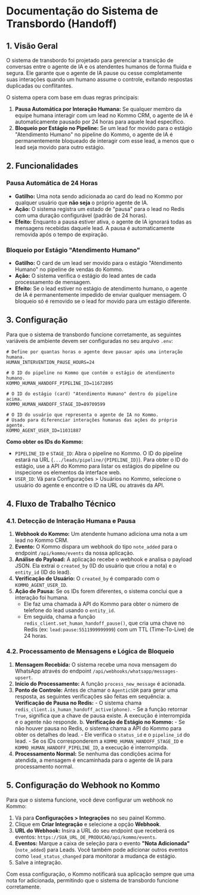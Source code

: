 # Documentação do Sistema de Transbordo (Handoff)

## 1. Visão Geral

O sistema de transbordo foi projetado para gerenciar a transição de conversas entre o agente de IA e os atendentes humanos de forma fluida e segura. Ele garante que o agente de IA pause ou cesse completamente suas interações quando um humano assume o controle, evitando respostas duplicadas ou conflitantes.

O sistema opera com base em duas regras principais:

1.  **Pausa Automática por Interação Humana:** Se qualquer membro da equipe humana interagir com um lead no Kommo CRM, o agente de IA é automaticamente pausado por 24 horas para aquele lead específico.
2.  **Bloqueio por Estágio no Pipeline:** Se um lead for movido para o estágio "Atendimento Humano" no pipeline do Kommo, o agente de IA é permanentemente bloqueado de interagir com esse lead, a menos que o lead seja movido para outro estágio.

## 2. Funcionalidades

### Pausa Automática de 24 Horas

- **Gatilho:** Uma nota sendo adicionada ao card do lead no Kommo por qualquer usuário que **não seja** o próprio agente de IA.
- **Ação:** O sistema registra um estado de "pausa" para o lead no Redis com uma duração configurável (padrão de 24 horas).
- **Efeito:** Enquanto a pausa estiver ativa, o agente de IA ignorará todas as mensagens recebidas daquele lead. A pausa é automaticamente removida após o tempo de expiração.

### Bloqueio por Estágio "Atendimento Humano"

- **Gatilho:** O card de um lead ser movido para o estágio "Atendimento Humano" no pipeline de vendas do Kommo.
- **Ação:** O sistema verifica o estágio do lead antes de cada processamento de mensagem.
- **Efeito:** Se o lead estiver no estágio de atendimento humano, o agente de IA é permanentemente impedido de enviar qualquer mensagem. O bloqueio só é removido se o lead for movido para um estágio diferente.

## 3. Configuração

Para que o sistema de transbordo funcione corretamente, as seguintes variáveis de ambiente devem ser configuradas no seu arquivo `.env`:

```env
# Define por quantas horas o agente deve pausar após uma interação humana.
HUMAN_INTERVENTION_PAUSE_HOURS=24

# O ID do pipeline no Kommo que contém o estágio de atendimento humano.
KOMMO_HUMAN_HANDOFF_PIPELINE_ID=11672895

# O ID do estágio (card) "Atendimento Humano" dentro do pipeline acima.
KOMMO_HUMAN_HANDOFF_STAGE_ID=89709599

# O ID do usuário que representa o agente de IA no Kommo.
# Usado para diferenciar interações humanas das ações do próprio agente.
KOMMO_AGENT_USER_ID=11031887
```

**Como obter os IDs do Kommo:**

-   `PIPELINE_ID` e `STAGE_ID`: Abra o pipeline no Kommo. O ID do pipeline estará na URL (`.../leads/pipeline/{PIPELINE_ID}`). Para obter o ID do estágio, use a API do Kommo para listar os estágios do pipeline ou inspecione os elementos da interface web.
-   `USER_ID`: Vá para Configurações > Usuários no Kommo, selecione o usuário do agente e encontre o ID na URL ou através da API.

## 4. Fluxo de Trabalho Técnico

### 4.1. Detecção de Interação Humana e Pausa

1.  **Webhook do Kommo:** Um atendente humano adiciona uma nota a um lead no Kommo CRM.
2.  **Evento:** O Kommo dispara um webhook do tipo `note_added` para o endpoint `/api/kommo/events` da nossa aplicação.
3.  **Análise do Payload:** A aplicação recebe o webhook e analisa o payload JSON. Ela extrai o `created_by` (ID do usuário que criou a nota) e o `entity_id` (ID do lead).
4.  **Verificação de Usuário:** O `created_by` é comparado com o `KOMMO_AGENT_USER_ID`.
5.  **Ação de Pausa:** Se os IDs forem diferentes, o sistema conclui que a interação foi humana.
    - Ele faz uma chamada à API do Kommo para obter o número de telefone do lead usando o `entity_id`.
    - Em seguida, chama a função `redis_client.set_human_handoff_pause()`, que cria uma chave no Redis (ex: `lead:pause:5511999999999`) com um TTL (Time-To-Live) de 24 horas.

### 4.2. Processamento de Mensagens e Lógica de Bloqueio

1.  **Mensagem Recebida:** O sistema recebe uma nova mensagem do WhatsApp através do endpoint `/api/webhooks/whatsapp/messages-upsert`.
2.  **Início do Processamento:** A função `process_new_message` é acionada.
3.  **Ponto de Controle:** Antes de chamar o `AgenticSDR` para gerar uma resposta, as seguintes verificações são feitas em sequência:
    a.  **Verificação de Pausa no Redis:**
        - O sistema chama `redis_client.is_human_handoff_active(phone)`.
        - Se a função retornar `True`, significa que a chave de pausa existe. A execução é interrompida e o agente não responde.
    b.  **Verificação de Estágio no Kommo:**
        - Se não houver pausa no Redis, o sistema chama a API do Kommo para obter os detalhes do lead.
        - Ele verifica o `status_id` e o `pipeline_id` do lead.
        - Se os IDs corresponderem a `KOMMO_HUMAN_HANDOFF_STAGE_ID` e `KOMMO_HUMAN_HANDOFF_PIPELINE_ID`, a execução é interrompida.
4.  **Processamento Normal:** Se nenhuma das condições acima for atendida, a mensagem é encaminhada para o agente de IA para processamento normal.

## 5. Configuração do Webhook no Kommo

Para que o sistema funcione, você deve configurar um webhook no Kommo:

1.  Vá para **Configurações > Integrações** no seu painel Kommo.
2.  Clique em **Criar Integração** e selecione a opção **Webhook**.
3.  **URL do Webhook:** Insira a URL do seu endpoint que receberá os eventos: `https://SUA_URL_DE_PRODUCAO/api/kommo/events`.
4.  **Eventos:** Marque a caixa de seleção para o evento **"Nota Adicionada"** (`note_added`) para Leads. Você também pode adicionar outros eventos como `lead_status_changed` para monitorar a mudança de estágio.
5.  Salve a integração.

Com essa configuração, o Kommo notificará sua aplicação sempre que uma nota for adicionada, permitindo que o sistema de transbordo funcione corretamente.
